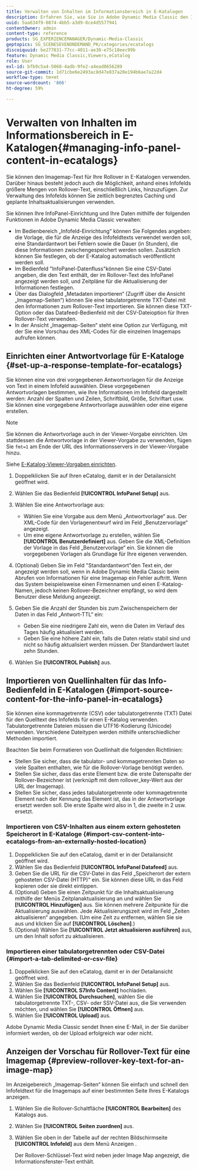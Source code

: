 ```yaml
---
title: Verwalten von Inhalten im Informationsbereich in E-Katalogen
description: Erfahren Sie, wie Sie in Adobe Dynamic Media Classic den Inhalt des Info-Bedienfelds in E-Katalogen verwalten.
uuid: 5aa634f9-0874-4bb5-a3d9-8ce4d5577941
contentOwner: admin
content-type: reference
products: SG_EXPERIENCEMANAGER/Dynamic-Media-Classic
geptopics: SG_SCENESEVENONDEMAND_PK/categories/ecatalogs
discoiquuid: be277831-77cc-4011-ae30-e75c18eec99b
feature: Dynamic Media Classic,Viewers,eCatalog
role: User
exl-id: bfb9c5a4-5068-4adb-9fe2-a4ead8656289
source-git-commit: 1d71cbe6e2493ac8d47e837a20e194b6ae7a22d4
workflow-type: tm+mt
source-wordcount: '866'
ht-degree: 59%

---
```


# Verwalten von Inhalten im Informationsbereich in E-Katalogen{#managing-info-panel-content-in-ecatalogs}

Sie können den Imagemap-Text für Ihre Rollover in E-Katalogen verwenden. Darüber hinaus besteht jedoch auch die Möglichkeit, anhand eines Infofelds größere Mengen von Rollover-Text, einschließlich Links, hinzuzufügen. Zur Verwaltung des Infofelds können Sie zeitlich begrenztes Caching und geplante Inhaltsaktualisierungen verwenden.

Sie können Ihre InfoPanel-Einrichtung und Ihre Daten mithilfe der folgenden Funktionen in Adobe Dynamic Media Classic verwalten:

* Im Bedienbereich „Infofeld-Einrichtung“ können Sie Folgendes angeben: die Vorlage, die für die Anzeige des Infofeldtexts verwendet werden soll, eine Standardantwort bei Fehlern sowie die Dauer (in Stunden), die diese Informationen zwischengespeichert werden sollen. Zusätzlich können Sie festlegen, ob der E-Katalog automatisch veröffentlicht werden soll.
* Im Bedienfeld &quot;InfoPanel-Datenfluss&quot;können Sie eine CSV-Datei angeben, die den Text enthält, der im Rollover-Text des InfoPanel angezeigt werden soll, und Zeitpläne für die Aktualisierung der Informationen festlegen.
* Über das Dialogfeld „Metadaten importieren“ (Zugriff über die Ansicht „Imagemap-Seiten“) können Sie eine tabulatorgetrennte TXT-Datei mit den Informationen zum Rollover-Text importieren. Sie können diese TXT-Option oder das Datafeed-Bedienfeld mit der CSV-Dateioption für Ihren Rollover-Text verwenden.
* In der Ansicht „Imagemap-Seiten“ steht eine Option zur Verfügung, mit der Sie eine Vorschau des XML-Codes für die einzelnen Imagemaps aufrufen können.

## Einrichten einer Antwortvorlage für E-Kataloge {#set-up-a-response-template-for-ecatalogs}

Sie können eine von drei vorgegebenen Antwortvorlagen für die Anzeige von Text in einem Infofeld auswählen. Diese vorgegebenen Antwortvorlagen bestimmen, wie Ihre Informationen im Infofeld dargestellt werden: Anzahl der Spalten und Zeilen, Schriftbild, Größe, Schriftart usw. Sie können eine vorgegebene Antwortvorlage auswählen oder eine eigene erstellen.

>[!NOTE]
>
>Sie können die Antwortvorlage auch in der Viewer-Vorgabe einrichten. Um stattdessen die Antwortvorlage in der Viewer-Vorgabe zu verwenden, fügen Sie `fmt=1` am Ende der URL des Informationsservers in der Viewer-Vorgabe hinzu.
>
>Siehe [E-Katalog-Viewer-Vorgaben einrichten](setting-ecatalog-viewer-presets.md#setting_up_ecatalog_viewer_presets).

1. Doppelklicken Sie auf Ihren eCatalog, damit er in der Detailansicht geöffnet wird.
1. Wählen Sie das Bedienfeld **[!UICONTROL InfoPanel Setup]** aus.
1. Wählen Sie eine Antwortvorlage aus:

   * Wählen Sie eine Vorgabe aus dem Menü „Antwortvorlage“ aus. Der XML-Code für den Vorlagenentwurf wird im Feld „Benutzervorlage“ angezeigt.
   * Um eine eigene Antwortvorlage zu erstellen, wählen Sie **[!UICONTROL Benutzerdefiniert]** aus. Geben Sie die XML-Definition der Vorlage in das Feld „Benutzervorlage“ ein. Sie können die vorgegebenen Vorlagen als Grundlage für Ihre eigenen verwenden. 

1. (Optional) Geben Sie im Feld &quot;Standardantwort&quot;den Text ein, der angezeigt werden soll, wenn in Adobe Dynamic Media Classic beim Abrufen von Informationen für eine Imagemap ein Fehler auftritt. Wenn das System beispielsweise einen Firmennamen und einen E-Katalog-Namen, jedoch keinen Rollover-Bezeichner empfängt, so wird dem Benutzer diese Meldung angezeigt.
1. Geben Sie die Anzahl der Stunden bis zum Zwischenspeichern der Daten in das Feld „Antwort-TTL“ ein:

   * Geben Sie eine niedrigere Zahl ein, wenn die Daten im Verlauf des Tages häufig aktualisiert werden.
   * Geben Sie eine höhere Zahl ein, falls die Daten relativ stabil sind und nicht so häufig aktualisiert werden müssen. Der Standardwert lautet zehn Stunden.

1. Wählen Sie **[!UICONTROL Publish]** aus.

## Importieren von Quellinhalten für das Info-Bedienfeld in E-Katalogen {#import-source-content-for-the-info-panel-in-ecatalogs}

Sie können eine kommagetrennte (CSV) oder tabulatorgetrennte (TXT) Datei für den Quelltext des Infofelds für einen E-Katalog verwenden. Tabulatorgetrennte Dateien müssen die UTF16-Kodierung (Unicode) verwenden. Verschiedene Dateitypen werden mithilfe unterschiedlicher Methoden importiert.

Beachten Sie beim Formatieren von Quellinhalt die folgenden Richtlinien:

* Stellen Sie sicher, dass die tabulator- und kommagetrennten Daten so viele Spalten enthalten, wie für die Rollover-Vorlage benötigt werden.
* Stellen Sie sicher, dass das erste Element bzw. die erste Datenspalte der Rollover-Bezeichner ist (verknüpft mit dem rollover_key-Wert aus der URL der Imagemap).
* Stellen Sie sicher, dass jedes tabulatorgetrennte oder kommagetrennte Element nach der Kennung das Element ist, das in der Antwortvorlage ersetzt werden soll. Die erste Spalte wird also in $1$, die zweite in $2$ usw. ersetzt.

### Importieren von CSV-Inhalten aus einem extern gehosteten Speicherort in E-Kataloge {#import-csv-content-into-ecatalogs-from-an-externally-hosted-location}

1. Doppelklicken Sie auf den eCatalog, damit er in der Detailansicht geöffnet wird.
1. Wählen Sie das Bedienfeld **[!UICONTROL InfoPanel Datafeed]** aus.
1. Geben Sie die URL für die CSV-Datei in das Feld „Speicherort der extern gehosteten CSV-Datei (HTTP)“ ein. Sie können diese URL in das Feld kopieren oder sie direkt eintippen.
1. (Optional) Geben Sie einen Zeitpunkt für die Inhaltsaktualisierung mithilfe der Menüs Zeitplanaktualisierung an und wählen Sie **[!UICONTROL Hinzufügen]** aus. Sie können mehrere Zeitpunkte für die Aktualisierung auswählen. Jede Aktualisierungszeit wird im Feld „Zeiten aktualisieren“ angegeben. (Um eine Zeit zu entfernen, wählen Sie sie aus und klicken Sie auf **[!UICONTROL Löschen]**.)
1. (Optional) Wählen Sie **[!UICONTROL Jetzt aktualisieren ausführen]** aus, um den Inhalt sofort zu aktualisieren.

### Importieren einer tabulatorgetrennten oder CSV-Datei {#import-a-tab-delimited-or-csv-file}

<!-- 

Comment Type: remark
Last Modified By: unknown unknown 
Last Modified Date: 

<p>SR changed this section 10/23/2012</p>

 -->

1. Doppelklicken Sie auf den eCatalog, damit er in der Detailansicht geöffnet wird.
1. Wählen Sie das Bedienfeld **[!UICONTROL InfoPanel Setup]** aus.
1. Wählen Sie **[!UICONTROL S7Info Content]** hochladen.
1. Wählen Sie **[!UICONTROL Durchsuchen]**, wählen Sie die tabulatorgetrennte TXT-, CSV- oder SSV-Datei aus, die Sie verwenden möchten, und wählen Sie **[!UICONTROL Öffnen]** aus.
1. Wählen Sie **[!UICONTROL Upload]** aus.

Adobe Dynamic Media Classic sendet Ihnen eine E-Mail, in der Sie darüber informiert werden, ob der Upload erfolgreich war oder nicht.

## Anzeigen der Vorschau für Rollover-Text für eine Imagemap {#preview-rollover-key-text-for-an-image-map}

Im Anzeigebereich „Imagemap-Seiten“ können Sie einfach und schnell den Infofeldtext für die Imagemaps auf einer bestimmten Seite Ihres E-Katalogs anzeigen.

1. Wählen Sie die Rollover-Schaltfläche **[!UICONTROL Bearbeiten]** des Katalogs aus.
1. Wählen Sie **[!UICONTROL Seiten zuordnen]** aus.
1. Wählen Sie oben in der Tabelle auf der rechten Bildschirmseite **[!UICONTROL Infofeld]** aus dem Menü Anzeigen .

   Der Rollover-Schlüssel-Text wird neben jeder Image Map angezeigt, die Informationsfenster-Text enthält.
